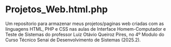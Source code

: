 # Projetos_Web.html.php
Um repositorio para armazenar meus projetos/paginas web criadas com as linguagens HTML, PHP e CSS nas aulas de Interface Homem-Computador e Teste de Sistemas do professor Luiz Otávio Queiroz Pires, no 4º Modulo do Curso Técnico Senai de Desenvolvimento de Sistemas (2025.2).
